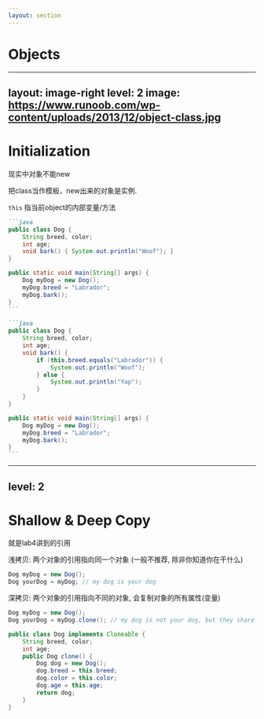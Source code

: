 ```yaml
---
layout: section
---
```

# Objects

---
layout: image-right
level: 2
image: https://www.runoob.com/wp-content/uploads/2013/12/object-class.jpg
---
# Initialization
现实中对象不能new

把class当作模板，new出来的对象是实例. 

`this` 指当前object的内部变量/方法

````md magic-move
```java
public class Dog {
    String breed, color;
    int age;
    void bark() { System.out.println("Woof"); }
}

public static void main(String[] args) {
    Dog myDog = new Dog();
    myDog.breed = "Labrador";
    myDog.bark();
}
```

```java
public class Dog {
    String breed, color;
    int age;
    void bark() { 
        if (this.breed.equals("Labrador")) {
            System.out.println("Woof");
        } else {
            System.out.println("Yap");
        }
    }
}

public static void main(String[] args) {
    Dog myDog = new Dog();
    myDog.breed = "Labrador";
    myDog.bark();
}
```
````

---
level: 2
---
# Shallow & Deep Copy
就是lab4讲到的引用

浅拷贝: 两个对象的引用指向同一个对象 (一般不推荐, 除非你知道你在干什么)

```java
Dog myDog = new Dog();
Dog yourDog = myDog; // my dog is your dog
```

深拷贝: 两个对象的引用指向不同的对象, 会复制对象的所有属性(变量)

```java
Dog myDog = new Dog();
Dog yourDog = myDog.clone(); // my dog is not your dog, but they share the same breed, age and color

public class Dog implements Cloneable {
    String breed, color;
    int age;
    public Dog clone() {
        Dog dog = new Dog();
        dog.breed = this.breed;
        dog.color = this.color;
        dog.age = this.age;
        return dog;
    }
}
```
